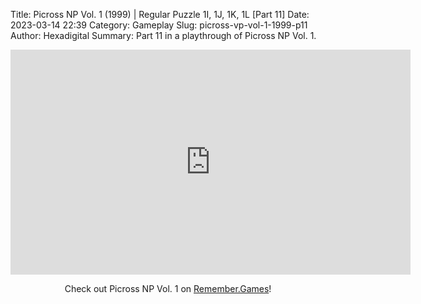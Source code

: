 Title: Picross NP Vol. 1 (1999) | Regular Puzzle 1I, 1J, 1K, 1L [Part 11]
Date: 2023-03-14 22:39
Category: Gameplay
Slug: picross-vp-vol-1-1999-p11
Author: Hexadigital
Summary: Part 11 in a playthrough of Picross NP Vol. 1.

<center><iframe src="https://www.youtube.com/embed/8PH6bfTzMMM?feature=oembed" allow="accelerometer; autoplay; encrypted-media; gyroscope; picture-in-picture" width="640" height="360" frameborder="0"></iframe>

Check out Picross NP Vol. 1 on [Remember.Games](https://remember.games/game/6791/picross-np-vol-1/)!</center>

